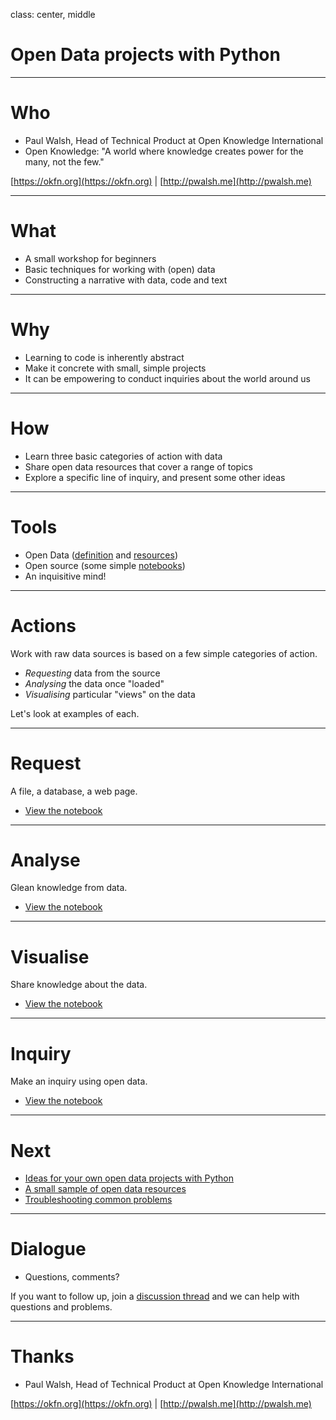class: center, middle

# Open Data projects with Python

---

# Who

- Paul Walsh, Head of Technical Product at Open Knowledge International
- Open Knowledge: "A world where knowledge creates power for the many, not the few."

[https://okfn.org](https://okfn.org) | [http://pwalsh.me](http://pwalsh.me)

---

# What

- A small workshop for beginners
- Basic techniques for working with (open) data
- Constructing a narrative with data, code and text

---

# Why

- Learning to code is inherently abstract
- Make it concrete with small, simple projects
- It can be empowering to conduct inquiries about the world around us

---

# How

- Learn three basic categories of action with data
- Share open data resources that cover a range of topics
- Explore a specific line of inquiry, and present some other ideas

---

# Tools

- Open Data ([definition](http://opendatahandbook.org/guide/en/what-is-open-data/) and [resources](https://github.com/pwalsh/notebooks/opendataprojects/README.md#resources))
- Open source (some simple [notebooks](https://github.com/pwalsh/notebooks/opendataprojects))
- An inquisitive mind!

---

# Actions

Work with raw data sources is based on a few simple categories of action.

- *Requesting* data from the source
- *Analysing* the data once "loaded"
- *Visualising* particular "views" on the data

Let's look at examples of each.

---

# Request

A file, a database, a web page.

- [View the notebook](https://github.com/pwalsh/notebooks/opendataprojects/request.ipynb)

---

# Analyse

Glean knowledge from data.

- [View the notebook](https://github.com/pwalsh/notebooks/opendataprojects/analyse.ipynb)

---

# Visualise

Share knowledge about the data.

- [View the notebook](https://github.com/pwalsh/notebooks/opendataprojects/visualise.ipynb)

---

# Inquiry

Make an inquiry using open data.

- [View the notebook](https://github.com/pwalsh/notebooks/opendataprojects/inquiry.ipynb)

---

# Next

- [Ideas for your own open data projects with Python](https://github.com/pwalsh/notebooks/opendataprojects/README.md#ideas)
- [A small sample of open data resources](https://github.com/pwalsh/notebooks/opendataprojects/README.md#resources)
- [Troubleshooting common problems](https://github.com/pwalsh/notebooks/opendataprojects/README.md#troubleshooting)

---

# Dialogue

- Questions, comments?

If you want to follow up, join a [discussion thread](https://discuss.okfn.org/t/open-data-projects-with-python/3620) and we can help with questions and problems.

---

# Thanks

- Paul Walsh, Head of Technical Product at Open Knowledge International

[https://okfn.org](https://okfn.org) | [http://pwalsh.me](http://pwalsh.me)
